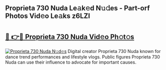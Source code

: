 ## Proprieta 730 Nuda Le𝚊k𝚎d N𝚞𝚍es - Part-orf Photos Vid𝚎o Le𝚊ks z6LZI

# <h2><a href="http://fbdt9tc.evod.top/?m=Proprieta+730+Nuda">🔗 👉🔴 Proprieta 730 Nuda Vid𝚎o Ph𝚘t𝚘s</a></h2>

[![Proprieta 730 Nuda N𝚞d𝚎s](https://i.imgur.com/8V9OHl7.gif)](http://fbdt9tc.evod.top/?m=Proprieta+730+Nuda)
Digital creator Proprieta 730 Nuda known for dance trend performances and lifestyle vlogs. Public figures Proprieta 730 Nuda can use their influence to advocate for important causes. 
